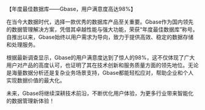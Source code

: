 【年度最佳数据库——Gbase，用户满意度高达98%】

在当今大数据时代，选择一款优秀的数据库产品至关重要。Gbase作为国内领先的数据管理解决方案，凭借其卓越性能与强大功能，荣获“年度最佳数据库”称号。自推出以来，Gbase始终以用户需求为导向，致力于提供高效、稳定的数据存储和处理服务。

根据最新调查显示，Gbase的用户满意度达到了惊人的98%，这不仅体现了广大用户对产品的高度认可，也证明了其在技术创新和服务质量方面的领先地位。无论是海量数据分析还是复杂业务场景支持，Gbase都能轻松应对，帮助企业和个人实现数据价值的最大化。

未来，Gbase将继续深耕技术前沿，不断优化用户体验，为更多行业带来智能化的数据管理新体验！